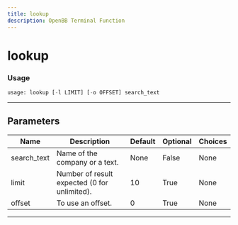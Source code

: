```yaml
---
title: lookup
description: OpenBB Terminal Function
---
```


# lookup



### Usage 
```python
usage: lookup [-l LIMIT] [-o OFFSET] search_text
```
---
## Parameters

| Name | Description | Default | Optional | Choices |
| ---- | ----------- | ------- | -------- | ------- |
| search_text | Name of the company or a text. | None | False | None |
| limit | Number of result expected (0 for unlimited). | 10 | True | None |
| offset | To use an offset. | 0 | True | None |
---
